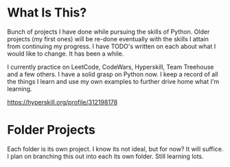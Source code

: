 # What Is This?

Bunch of projects I have done while pursuing the skills of Python. Older projects (my first ones) will be re-done eventually with the skills I attain from continuing my progress. I have TODO's written on each about what I would like to change. It has been a while.

I currently practice on LeetCode, CodeWars, Hyperskill, Team Treehouse and a few others. I have a solid grasp on Python now. I keep a record of all the things I learn and use my own examples to further drive home what I'm learning.

https://hyperskill.org/profile/312198178

# Folder Projects

Each folder is its own project. I know its not ideal, but for now? It will suffice. I plan on branching this out into each its own folder. Still learning lots.
